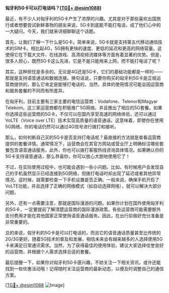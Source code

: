 **匈牙利5G卡可以打电话吗？[[TG💪+ @esim1088](https://t.me/s/esim1088)]**

最近，有不少人对匈牙利的5G卡产生了浓厚的兴趣。尤其是对于那些喜欢出国旅行或者想要尝试新鲜事物的朋友来说，5G卡到底能不能打电话，成了他们心中的一大疑问。今天，我们就来详细聊聊这个话题。

首先，让我们了解一下什么是5G卡。简单来说，5G卡就是支持第五代移动通信技术的SIM卡。相比起4G，5G拥有更快的速度、更低的延迟和更高的网络容量。这使得它在下载大文件、在线游戏、高清视频流媒体等方面有着显著的优势。但是，很多人担心，既然5G卡这么先进，它是不是只能用来上网，而不能打电话了呢？

其实，这种担忧是多余的。无论是4G还是5G卡，它们的基础功能都是一样的——那就是支持语音通话和数据连接。换句话说，只要你购买的匈牙利5G卡是正规运营商提供的，那么它肯定是能够打电话的。当然，具体的使用情况可能会因运营商和服务套餐的不同而有所差异。

在匈牙利，目前主要有三家主要的电信运营商：Vodafone、Telenor和Magyar Telekom。这三家运营商都在积极推广5G网络，并且推出了相应的5G套餐。如果你选择这些运营商的5G卡，不仅可以在国内享受高速的网络体验，还可以通过VoLTE（Voice over LTE）技术实现高质量的语音通话。这意味着，即使你在使用5G网络，你的电话仍然可以通过4G信号进行拨打和接听。

那么，如何判断自己买的5G卡是否支持打电话呢？最直接的方法就是查看运营商提供的套餐详情。通常情况下，运营商会在其官方网站或营业厅上明确标注哪些套餐包含语音通话服务。此外，你也可以拨打客服热线咨询具体情况。如果确认你的5G卡支持语音通话，那么恭喜你，你可以放心大胆地使用它了！

不过，在实际使用过程中，也可能会遇到一些小问题。比如，有时候用户会发现自己的手机虽然显示已经连接到5G网络，但拨打电话时却出现了延迟或者其他异常情况。这时候，就需要检查一下手机设置是否正确。一般来说，确保手机开启了VoLTE功能，并且选择了正确的网络模式（如自动选择网络），就可以解决大部分问题。

另外，还有一点需要注意，那就是国际漫游的问题。如果你计划在国外使用匈牙利的5G卡，一定要提前了解清楚运营商的国际漫游政策。有些运营商可能需要额外支付费用才能在其他国家正常使用语音通话服务。因此，在出行前做好充分准备是非常重要的。

总的来说，匈牙利的5G卡是可以打电话的，而且它的语音通话质量甚至比传统的2G/3G更好。随着5G技术的普及和发展，相信未来会有越来越多的人选择使用5G卡来满足日常通讯需求。当然，为了获得最佳的使用体验，建议大家选择信誉良好的运营商，并根据个人需求选择合适的套餐。

最后提醒一下，如果你对匈牙利5G卡感兴趣，不妨关注一下相关资讯，或许还能找到一些优惠活动哦！记得随时关注运营商的最新动态，以便及时调整自己的通信方案。

[[TG💪+ @esim1088](https://t.me/s/esim1088) ![Image](https://i.postimg.cc/4NQfJmqS/Snipaste-2025-05-13-00-14-12.png)]
